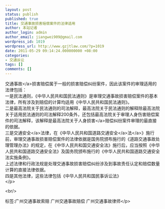 ```yaml
---
layout: post
status: publish
published: true
title: 交通事故损害赔偿案件的法律适用
author: 本站记者
author_login: admin
author_email: jiangwei909@gmail.com
wordpress_id: 1019
wordpress_url: http://www.gzjtlaw.com/?p=1019
date: 2011-05-29 09:14:24.000000000 +08:00
categories:
- 交通诉讼
tags: []
comments: []
---
```

<p><p><a>交通事故<&#47;a>损害赔偿属于一般的损害赔偿纠纷案件，因此该案件的审理适用的法律包括：<br> 一是民法通则，《中华人民共和国民法通则》是审理交通事故损害赔偿案件的基本法律，所有涉及到赔偿的计算均适用《中华人民共和国民法通则》。<br> 二是最高法院关于民法通则的司法解释，最高法院关于民法通则的解释除最高法院关于适用民法通则的司法解释200条外，还包括最高法院关于审理人身伤害赔偿案件的司法解释，该解释是最高法院关于<a>人身损害<&#47;a>赔偿纠纷案件审理的最直接的依据。<br> 三是<a>交通安全<&#47;a>法律，在《中华人民共和国<a><a>道路交通安全<&#47;a>法<&#47;a>》施行前，审理交通事故损害赔偿案件的法律依据是国务院颁布施行的《道路交通事故处理管理办法》的规定，在《中华人民共和国交通安全法》施行后，应当按照《中华人民共和国道路交通安全法》及国务院颁布施行的《中华人民共和国道路交通安全法实施条例》。<br> 上述法律和行政法规是处理交通事故损害赔偿纠纷涉及到事故责任认定和赔偿数量计算的直接法律依据。<br> 四是其他法律，这些法律包括《中华人民共和国民事诉讼法》<br><&#47;p><br&#47;><p>标签:广州交通事故索赔 广州交通事故赔偿 广州交通事故律师<&#47;p>
